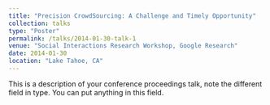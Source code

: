 ```yaml
---
title: "Precision CrowdSourcing: A Challenge and Timely Opportunity"
collection: talks
type: "Poster"
permalink: /talks/2014-01-30-talk-1
venue: "Social Interactions Research Workshop, Google Research"
date: 2014-01-30
location: "Lake Tahoe, CA"
---
```


This is a description of your conference proceedings talk, note the different field in type. You can put anything in this field.
